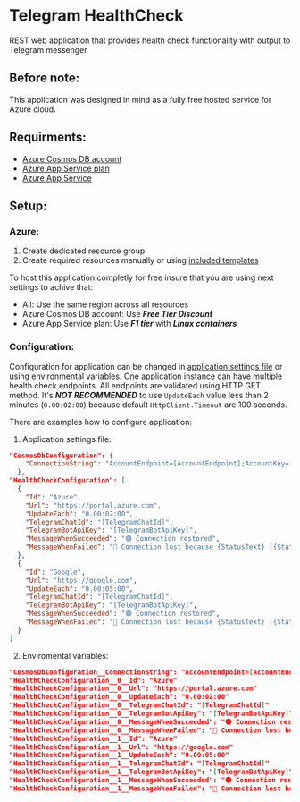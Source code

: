 # Telegram HealthCheck
REST web application that provides health check functionality with output to Telegram messenger

## Before note:
This application was designed in mind as a fully free hosted service for Azure cloud.

## Requirments:
- [Azure Cosmos DB account](https://azure.microsoft.com/services/cosmos-db/)
- [Azure App Service plan](https://docs.microsoft.com/azure/app-service/overview-hosting-plans)
- [Azure App Service](https://azure.microsoft.com/services/app-service)

## Setup:

### Azure:
1. Create dedicated resource group
2. Create required resources manually or using [included templates](/AzureTemplates)

To host this application completly for free insure that you are using next settings to achive that:
- All: Use the same region across all resources
- Azure Cosmos DB account: Use ***Free Tier Discount***
- Azure App Service plan: Use ***F1 tier*** with ***Linux containers***

### Configuration:
Configuration for application can be changed in [application settings file](/IVAXOR.TelegramHealthCheck.Web/appsettings.json) or using environmental variables.
One application instance can have multiple health check endpoints. All endpoints are validated using HTTP GET method.
It's ***NOT RECOMMENDED*** to use `UpdateEach` value less than 2 minutes (`0.00:02:00`) because default `HttpClient.Timeout` are 100 seconds.

There are examples how to configure application:
1. Application settings file:
``` json
"CosmosDbConfiguration": {
    "ConnectionString": "AccountEndpoint=[AccountEndpoint];AccountKey=[AccountKey];"
  },
"HealthCheckConfiguration": [
  {
    "Id": "Azure",
    "Url": "https://portal.azure.com",
    "UpdateEach": "0.00:02:00",
    "TelegramChatId": "[TelegramChatId]",
    "TelegramBotApiKey": "[TelegramBotApiKey]",
    "MessageWhenSucceeded": "🟢 Connection restored",
    "MessageWhenFailed": "🔴 Connection lost because {StatusText} ({StatusCode})"
  },
  {
    "Id": "Google",
    "Url": "https://google.com",
    "UpdateEach": "0.00:05:00",
    "TelegramChatId": "[TelegramChatId]",
    "TelegramBotApiKey": "[TelegramBotApiKey]",
    "MessageWhenSucceeded": "🟢 Connection restored",
    "MessageWhenFailed": "🔴 Connection lost because {StatusText} ({StatusCode})"
  }
]
```
2. Enviromental variables:
``` json
"CosmosDbConfiguration__ConnectionString": "AccountEndpoint=[AccountEndpoint];AccountKey=[AccountKey];"
"HealthCheckConfiguration__0__Id": "Azure"
"HealthCheckConfiguration__0__Url": "https://portal.azure.com"
"HealthCheckConfiguration__0__UpdateEach": "0.00:02:00"
"HealthCheckConfiguration__0__TelegramChatId": "[TelegramChatId]"
"HealthCheckConfiguration__0__TelegramBotApiKey": "[TelegramBotApiKey]"
"HealthCheckConfiguration__0__MessageWhenSucceeded": "🟢 Connection restored"
"HealthCheckConfiguration__0__MessageWhenFailed": "🔴 Connection lost because {StatusText} ({StatusCode})"
"HealthCheckConfiguration__1__Id": "Azure"
"HealthCheckConfiguration__1__Url": "https://google.com"
"HealthCheckConfiguration__1__UpdateEach": "0.00:05:00"
"HealthCheckConfiguration__1__TelegramChatId": "[TelegramChatId]"
"HealthCheckConfiguration__1__TelegramBotApiKey": "[TelegramBotApiKey]"
"HealthCheckConfiguration__1__MessageWhenSucceeded": "🟢 Connection restored"
"HealthCheckConfiguration__1__MessageWhenFailed": "🔴 Connection lost because {StatusText} ({StatusCode})"
```

